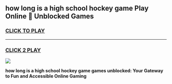
## how long is a high school hockey game Play Online 👋 Unblocked Games
<h3>
<a href="https://news.freeplayer.one?title=how_long_is_a_high_school_hockey_game&ref=17GH">CLICK TO PLAY</a></h3>
<hr>

<h3>
<a href="https://news.freeplayer.one?title=how_long_is_a_high_school_hockey_game&ref=17GH">CLICK 2 PLAY</a>
  
</h3>

<a href="https://news.freeplayer.one?title=how_long_is_a_high_school_hockey_game&ref=17GH/"><img src="https://clearcache.store/games.png"></a>


**how long is a high school hockey game games unblocked: Your Gateway to Fun and Accessible Online Gaming**
